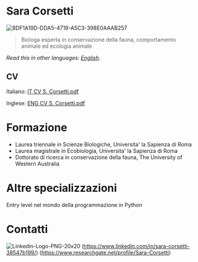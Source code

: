 # Sara Corsetti

![8DF1A19D-DDA5-4719-A5C3-398E0AAAB257](https://github.com/user-attachments/assets/cc3d2b3d-1f63-4ced-8eb7-0359fea1d255)

> Biologa esperta in conservazione della fauna, comportamento animale ed ecologia animale

*Read this in other languages: [English](README.EN.md).*

## CV
Italiano:
[IT CV S. Corsetti.pdf](https://github.com/user-attachments/files/18708943/IT.CV.S.Corsetti.pdf)

Inglese:
[ENG CV S. Corsetti.pdf](https://github.com/user-attachments/files/18708946/ENG.CV.S.Corsetti.pdf)

# Formazione
- Laurea triennale in Scienze Biologiche, Universita' la Sapienza di Roma
- Laurea magistrale in Ecobiologia, Universita' la Sapienza di Roma
- Dottorato di ricerca in conservazione della fauna, The University of Western Australia

# Altre specializzazioni
Entry level nel mondo della programmazione in Python

# Contatti
![Linkedin-Logo-PNG-20x20](https://github.com/user-attachments/assets/27b266e7-1c9e-49d8-b45d-dcb035586c6d) (https://www.linkedin.com/in/sara-corsetti-38547b199/)
(https://www.researchgate.net/profile/Sara-Corsetti)

